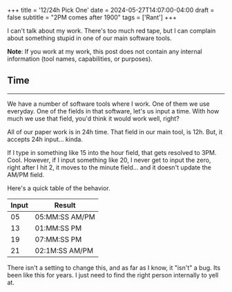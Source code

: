 +++
title = '12/24h Pick One'
date = 2024-05-27T14:07:00-04:00
draft = false
subtitle = "2PM comes after 1900"
tags = ['Rant']
+++

I can't talk about my work. There's too much red tape, but I can complain about something stupid in one of our main software tools.

<p class="notice"><b>Note</b>: If you work at my work, this post does not contain any internal information (tool names, capabilities, or purposes).</p>

<h2>Time</h2>
<hr>

We have a number of software tools where I work. One of them we use everyday. One of the fields in that software, let's us input a time. With how much we use that field, you'd think it would work well, right?

All of our paper work is in 24h time. That field in our main tool, is 12h. But, it accepts 24h input... kinda.

If I type in something like 15 into the hour field, that gets resolved to 3PM. Cool. However, if I input something like 20, I never get to input the zero, right after I hit 2, it moves to the minute field... and it doesn't update the AM/PM field.

Here's a quick table of the behavior.

| Input | Result         |
|-------|----------------|
| 05    | 05:MM:SS AM/PM |
| 13    | 01:MM:SS PM    |
| 19    | 07:MM:SS PM    |
| 21    | 02:1M:SS AM/PM |

There isn't a setting to change this, and as far as I know, it "isn't" a bug. Its been like this for years. I just need to find the right person internally to yell at.